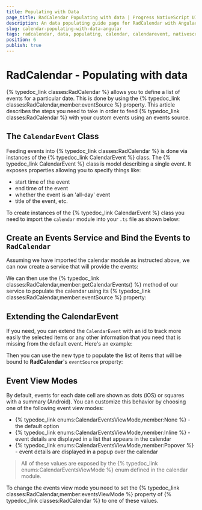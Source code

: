 ```yaml
---
title: Populating with Data
page_title: RadCalendar Populating with data | Progress NativeScript UI Documentation
description: An data populating guide page for RadCalendar with Angular
slug: calendar-populating-with-data-angular
tags: radcalendar, data, populating, calendar, calendarevent, nativescript, professional, ui
position: 6
publish: true
---
```


# RadCalendar - Populating with data

{% typedoc_link classes:RadCalendar %} allows you to define a list of events for a particular date. This is done by using the {% typedoc_link classes:RadCalendar,member:eventSource %} property. This article describes the steps you need to take in order to feed {% typedoc_link classes:RadCalendar %} with your custom events using an events source.

## The `CalendarEvent` Class

Feeding events into {% typedoc_link classes:RadCalendar %} is done via instances of the {% typedoc_link CalendarEvent %} class. The {% typedoc_link CalendarEvent %} class is model describing a single event. It exposes properties allowing you to specify things like:

* start time of the event
* end time of the event
* whether the event is an 'all-day' event
* title of the event, etc.

To create instances of the {% typedoc_link CalendarEvent %} class you need to import the `calendar` module into your `.ts` file as shown below:

<snippet id='angular-calendar-require'/>

## Create an Events Service and Bind the Events to `RadCalendar`

Assuming we have imported the calendar module as instructed above, we can now create a service that will provide the events:

<snippet id='angular-calendar-events-service'/>

We can then use the {% typedoc_link classes:RadCalendar,member:getCalendarEvents() %} method of our service to populate the calendar using its {% typedoc_link classes:RadCalendar,member:eventSource %} property:

<snippet id='angular-calendar-populating-with-data-html' />
<snippet id='angular-calenda-populating-with-data' />

## Extending the CalendarEvent

If you need, you can extend the `CalendarEvent` with an id to track more easily the selected items or any other information that you need that is missing from the default event. Here's an example:

<snippet id='angular-calendar-custom-event-model-ts'/>

Then you can use the new type to populate the list of items that will be bound to  **RadCalendar**'s `eventSource` property:

<snippet id='angular-calendar-custom-event-items-ts'/>

## Event View Modes

By default, events for each date cell are shown as dots (iOS) or squares with a summary (Android). You can customize this behavior by choosing one of the following event view modes:

* {% typedoc_link enums:CalendarEventsViewMode,member:None %} - the default option
* {% typedoc_link enums:CalendarEventsViewMode,member:Inline %} - event details are displayed in a list that appears in the calendar
* {% typedoc_link enums:CalendarEventsViewMode,member:Popover %} - event details are displayed in a popup over the calendar

> All of these values are exposed by the {% typedoc_link enums:CalendarEventsViewMode %} enum defined in the calendar module.

To change the events view mode you need to set the {% typedoc_link classes:RadCalendar,member:eventsViewMode %} property of {% typedoc_link classes:RadCalendar %} to one of these values.
